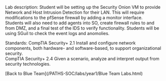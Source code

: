 Lab description: Student will be setting up the Security Onion VM to provide Network and Host Intrusion Detection for their LAN.  This will require modifications to the pfSense firewall by adding a monitor interface.  Students will also need to add agents into SO, create firewall rules to and from DMZ, and a final test of the IDS to verify functionality.  Students will be using SGuil to check the event logs and anomolies.

Standards: CompTIA Security+ 2.1 Install and configure network components, both hardware-
and software-based, to support organizational security.<br>
CompTIA Security+ 2.4 Given a scenario, analyze and interpret output from security technologies.

[Back to Blue Team](/PATHS-SOC/labs/year1/Blue Team Labs.html)
